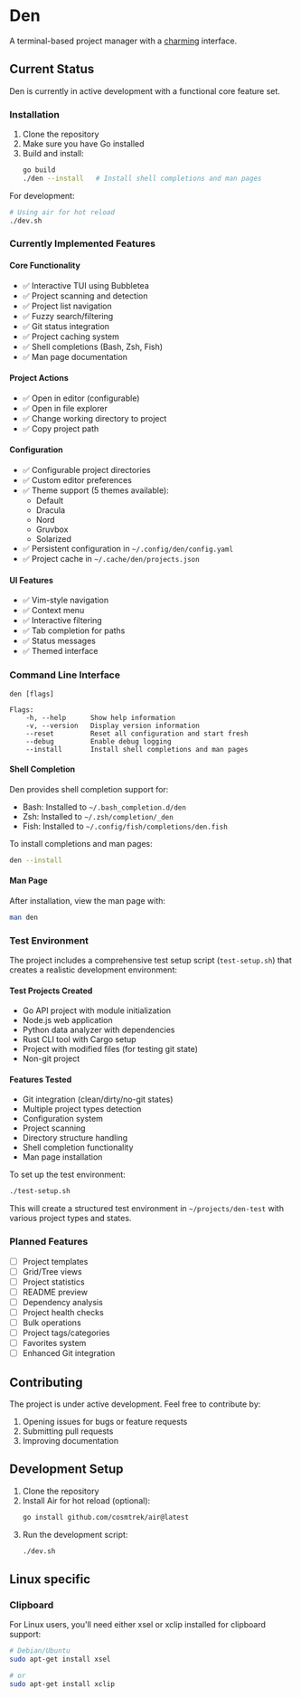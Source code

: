 # Den
A terminal-based project manager with a [charming](https://github.com/charmbracelet) interface.

## Current Status
Den is currently in active development with a functional core feature set.

### Installation
1. Clone the repository
2. Make sure you have Go installed
3. Build and install:
   ```bash
   go build
   ./den --install   # Install shell completions and man pages
   ```

For development:
```bash
# Using air for hot reload
./dev.sh
```

### Currently Implemented Features

#### Core Functionality
- ✅ Interactive TUI using Bubbletea
- ✅ Project scanning and detection
- ✅ Project list navigation
- ✅ Fuzzy search/filtering
- ✅ Git status integration
- ✅ Project caching system
- ✅ Shell completions (Bash, Zsh, Fish)
- ✅ Man page documentation

#### Project Actions
- ✅ Open in editor (configurable)
- ✅ Open in file explorer
- ✅ Change working directory to project
- ✅ Copy project path

#### Configuration
- ✅ Configurable project directories
- ✅ Custom editor preferences
- ✅ Theme support (5 themes available):
  - Default
  - Dracula
  - Nord
  - Gruvbox
  - Solarized
- ✅ Persistent configuration in `~/.config/den/config.yaml`
- ✅ Project cache in `~/.cache/den/projects.json`

#### UI Features
- ✅ Vim-style navigation
- ✅ Context menu
- ✅ Interactive filtering
- ✅ Tab completion for paths
- ✅ Status messages
- ✅ Themed interface

### Command Line Interface
```
den [flags]

Flags:
    -h, --help      Show help information
    -v, --version   Display version information
    --reset         Reset all configuration and start fresh
    --debug         Enable debug logging
    --install       Install shell completions and man pages
```

#### Shell Completion
Den provides shell completion support for:
- Bash: Installed to `~/.bash_completion.d/den`
- Zsh: Installed to `~/.zsh/completion/_den`
- Fish: Installed to `~/.config/fish/completions/den.fish`

To install completions and man pages:
```bash
den --install
```

#### Man Page
After installation, view the man page with:
```bash
man den
```

### Test Environment
The project includes a comprehensive test setup script (`test-setup.sh`) that creates a realistic development environment:

#### Test Projects Created
- Go API project with module initialization
- Node.js web application
- Python data analyzer with dependencies
- Rust CLI tool with Cargo setup
- Project with modified files (for testing git state)
- Non-git project

#### Features Tested
- Git integration (clean/dirty/no-git states)
- Multiple project types detection
- Configuration system
- Project scanning
- Directory structure handling
- Shell completion functionality
- Man page installation

To set up the test environment:
```bash
./test-setup.sh
```
This will create a structured test environment in `~/projects/den-test` with various project types and states.

### Planned Features
- [ ] Project templates
- [ ] Grid/Tree views
- [ ] Project statistics
- [ ] README preview
- [ ] Dependency analysis
- [ ] Project health checks
- [ ] Bulk operations
- [ ] Project tags/categories
- [ ] Favorites system
- [ ] Enhanced Git integration

## Contributing
The project is under active development. Feel free to contribute by:
1. Opening issues for bugs or feature requests
2. Submitting pull requests
3. Improving documentation

## Development Setup
1. Clone the repository
2. Install Air for hot reload (optional):
   ```bash
   go install github.com/cosmtrek/air@latest
   ```
3. Run the development script:
   ```bash
   ./dev.sh
   ```

## Linux specific

### Clipboard
For Linux users, you'll need either xsel or xclip installed for clipboard support:
```bash
# Debian/Ubuntu
sudo apt-get install xsel

# or
sudo apt-get install xclip
```